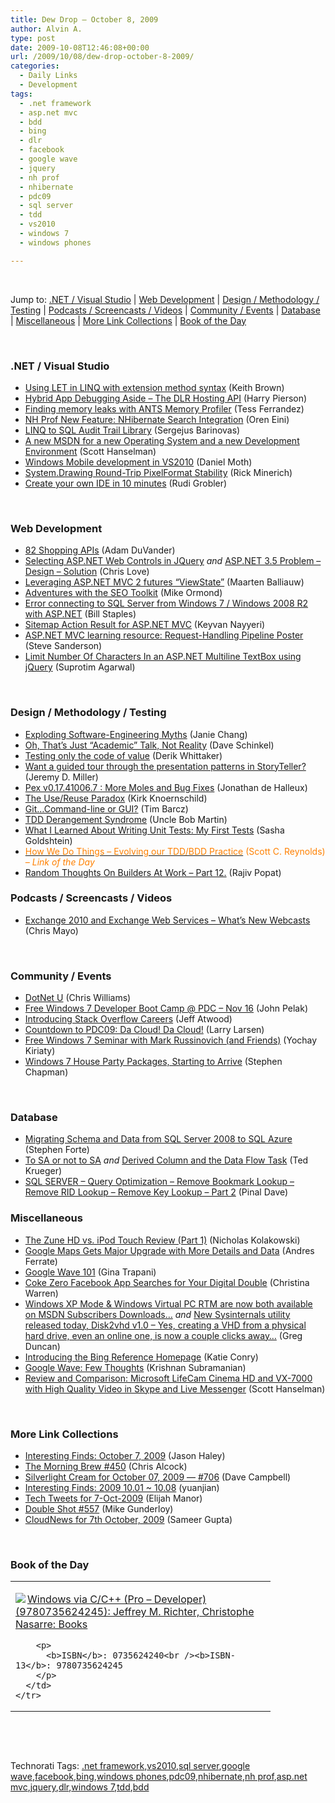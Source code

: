 ```yaml
---
title: Dew Drop – October 8, 2009
author: Alvin A.
type: post
date: 2009-10-08T12:46:08+00:00
url: /2009/10/08/dew-drop-october-8-2009/
categories:
  - Daily Links
  - Development
tags:
  - .net framework
  - asp.net mvc
  - bdd
  - bing
  - dlr
  - facebook
  - google wave
  - jquery
  - nh prof
  - nhibernate
  - pdc09
  - sql server
  - tdd
  - vs2010
  - windows 7
  - windows phones

---
```

&#160;

Jump to: [.NET / Visual Studio][1] | [Web Development][2] | [Design / Methodology / Testing][3] | [Podcasts / Screencasts / Videos][4] | [Community / Events][5] | [Database][6] | [Miscellaneous][7] | [More Link Collections][8] | [Book of the Day][9] 

&#160;

### <a name="dotnet"></a>.NET / Visual Studio

  * [Using LET in LINQ with extension method syntax][10] (Keith Brown)
  * [Hybrid App Debugging Aside &#8211; The DLR Hosting API][11] (Harry Pierson)
  * [Finding memory leaks with ANTS Memory Profiler][12] (Tess Ferrandez)
  * [NH Prof New Feature: NHibernate Search Integration][13] (Oren Eini)
  * [LINQ to SQL Audit Trail Library][14] (Sergejus Barinovas)
  * [A new MSDN for a new Operating System and a new Development Environment][15] (Scott Hanselman)
  * [Windows Mobile development in VS2010][16] (Daniel Moth)
  * [System.Drawing Round-Trip PixelFormat Stability][17] (Rick Minerich)
  * [Create your own IDE in 10 minutes][18] (Rudi Grobler)

&#160;

### <a name="web"></a>Web Development

  * [82 Shopping APIs][19] (Adam DuVander)
  * [Selecting ASP.NET Web Controls in JQuery][20] _and_&#160;[ASP.NET 3.5 Problem – Design &#8211; Solution][21] (Chris Love)
  * [Leveraging ASP.NET MVC 2 futures “ViewState”][22] (Maarten Balliauw)
  * [Adventures with the SEO Toolkit][23] (Mike Ormond)
  * [Error connecting to SQL Server from Windows 7 / Windows 2008 R2 with ASP.NET][24] (Bill Staples)
  * [Sitemap Action Result for ASP.NET MVC][25] (Keyvan Nayyeri)
  * [ASP.NET MVC learning resource: Request-Handling Pipeline Poster][26] (Steve Sanderson)
  * [Limit Number Of Characters In an ASP.NET Multiline TextBox using jQuery][27] (Suprotim Agarwal)

&#160;

### <a name="design"></a>Design / Methodology / Testing

  * [Exploding Software-Engineering Myths][28] (Janie Chang)
  * [Oh, That’s Just “Academic” Talk, Not Reality][29] (Dave Schinkel)
  * [Testing only the code of value][30] (Derik Whittaker)
  * [Want a guided tour through the presentation patterns in StoryTeller?][31] (Jeremy D. Miller)
  * [Pex v0.17.41006.7 : More Moles and Bug Fixes][32] (Jonathan de Halleux)
  * [The Use/Reuse Paradox][33] (Kirk Knoernschild)
  * [Git…Command-line or GUI?][34] (Tim Barcz)
  * [TDD Derangement Syndrome][35] (Uncle Bob Martin)
  * [What I Learned About Writing Unit Tests: My First Tests][36] (Sasha Goldshtein)
  * [<font color="#ff8000">How We Do Things &#8211; Evolving our TDD/BDD Practice</font>][37] <font color="#ff8000">(Scott C. Reynolds) <em>– Link of the Day</em></font>
  * [Random Thoughts On Builders At Work &#8211; Part 12.][38] (Rajiv Popat)

<a name="silverlight"></a>

### <a name="podcasts"></a>Podcasts / Screencasts / Videos

  * [Exchange 2010 and Exchange Web Services &#8211; What’s New Webcasts][39] (Chris Mayo)

&#160;

### <a name="events"></a>Community / Events

  * [DotNet U][40] (Chris Williams)
  * [Free Windows 7 Developer Boot Camp @ PDC – Nov 16][41] (John Pelak)
  * [Introducing Stack Overflow Careers][42] (Jeff Atwood)
  * [Countdown to PDC09: Da Cloud! Da Cloud!][43] (Larry Larsen)
  * [Free Windows 7 Seminar with Mark Russinovich (and Friends)][44] (Yochay Kiriaty)
  * [Windows 7 House Party Packages, Starting to Arrive][45] (Stephen Chapman)

&#160;

### <a name="db"></a>Database

  * [Migrating Schema and Data from SQL Server 2008 to SQL Azure][46] (Stephen Forte)
  * [To SA or not to SA][47] _and_&#160;[Derived Column and the Data Flow Task][48] (Ted Krueger)
  * [SQL SERVER – Query Optimization – Remove Bookmark Lookup – Remove RID Lookup – Remove Key Lookup – Part 2][49] (Pinal Dave)

<a name="sp"></a>

### <a name="misc"></a>Miscellaneous

  * [The Zune HD vs. iPod Touch Review (Part 1)][50] (Nicholas Kolakowski)
  * [Google Maps Gets Major Upgrade with More Details and Data][51] (Andres Ferrate)
  * [Google Wave 101][52] (Gina Trapani)
  * [Coke Zero Facebook App Searches for Your Digital Double][53] (Christina Warren)
  * [Windows XP Mode & Windows Virtual PC RTM are now both available on MSDN Subscribers Downloads…][54] _and_&#160;[New Sysinternals utility released today, Disk2vhd v1.0 – Yes, creating a VHD from a physical hard drive, even an online one, is now a couple clicks away…][55] (Greg Duncan)
  * [Introducing the Bing Reference Homepage][56] (Katie Conry)
  * [Google Wave: Few Thoughts][57] (Krishnan Subramanian)
  * [Review and Comparison: Microsoft LifeCam Cinema HD and VX-7000 with High Quality Video in Skype and Live Messenger][58] (Scott Hanselman)

&#160;

### <a name="links"></a>More Link Collections

  * [Interesting Finds: October 7, 2009][59] (Jason Haley)
  * [The Morning Brew #450][60] (Chris Alcock)
  * [Silverlight Cream for October 07, 2009 &#8212; #706][61] (Dave Campbell)
  * [Interesting Finds: 2009 10.01 ~ 10.08][62] (yuanjian)
  * [Tech Tweets for 7-Oct-2009][63] (Elijah Manor)
  * [Double Shot #557][64] (Mike Gunderloy)
  * [CloudNews for 7th October, 2009][65] (Sameer Gupta)

&#160;

### <a name="book"></a>Book of the Day

<div style="padding-bottom: 0px; margin: 0px; padding-left: 0px; padding-right: 0px; display: inline; float: none; padding-top: 0px" id="scid:7dc1bd33-94bd-46fd-a20b-0131235bcd47:5763d475-da66-4e16-992f-859e53aecf92" class="wlWriterSmartContent">
  <table cellspacing="0" cellpadding="2" width="400" border="0" unselectable="on">
    <tr>
      <td valign="top" width="400">
        <p>
          <a title="Windows via C/C++ (Pro - Developer) (9780735624245): Jeffrey M. Richter, Christophe Nasarre: Books" href="http://www.amazon.com/exec/obidos/ASIN/0735624240/alvinashcraft-20"><img data-recalc-dims="1" decoding="async" src="https://i0.wp.com/images.amazon.com/images/P/0735624240.01.MZZZZZZZ.jpg?w=660" border="0" align="left" style="float:left" />Windows via C/C++ (Pro &#8211; Developer) (9780735624245): Jeffrey M. Richter, Christophe Nasarre: Books</a>
        </p>
        
        <p>
          <b>ISBN</b>: 0735624240<br /><b>ISBN-13</b>: 9780735624245
        </p>
      </td>
    </tr>
  </table>
</div>

&#160;

<div style="padding-bottom: 0px; margin: 0px; padding-left: 0px; padding-right: 0px; display: inline; float: none; padding-top: 0px" id="scid:C16BAC14-9A3D-4c50-9394-FBFEF7A93539:a44ad1fc-621c-4d5f-8247-a6cc12e8c08d" class="wlWriterSmartContent">
  <!--dotnetkickit-->
</div>

&#160;

<div style="padding-bottom: 0px; margin: 0px; padding-left: 0px; padding-right: 0px; display: inline; float: none; padding-top: 0px" id="scid:0767317B-992E-4b12-91E0-4F059A8CECA8:7a01d22a-6d99-409e-b08d-09ded069297b" class="wlWriterSmartContent">
  Technorati Tags: <a href="http://technorati.com/tags/.net+framework" rel="tag">.net framework</a>,<a href="http://technorati.com/tags/vs2010" rel="tag">vs2010</a>,<a href="http://technorati.com/tags/sql+server" rel="tag">sql server</a>,<a href="http://technorati.com/tags/google+wave" rel="tag">google wave</a>,<a href="http://technorati.com/tags/facebook" rel="tag">facebook</a>,<a href="http://technorati.com/tags/bing" rel="tag">bing</a>,<a href="http://technorati.com/tags/windows+phones" rel="tag">windows phones</a>,<a href="http://technorati.com/tags/pdc09" rel="tag">pdc09</a>,<a href="http://technorati.com/tags/nhibernate" rel="tag">nhibernate</a>,<a href="http://technorati.com/tags/nh+prof" rel="tag">nh prof</a>,<a href="http://technorati.com/tags/asp.net+mvc" rel="tag">asp.net mvc</a>,<a href="http://technorati.com/tags/jquery" rel="tag">jquery</a>,<a href="http://technorati.com/tags/dlr" rel="tag">dlr</a>,<a href="http://technorati.com/tags/windows+7" rel="tag">windows 7</a>,<a href="http://technorati.com/tags/tdd" rel="tag">tdd</a>,<a href="http://technorati.com/tags/bdd" rel="tag">bdd</a>
</div>

<div class="wlWriterHeaderFooter" style="margin:0px; padding:0px 0px 0px 0px;">
  <p>
    <br /> </div>

 [1]: https://morningdew-bpc6g3a0fgaxdxcu.eastus2-01.azurewebsites.net/#dotnet
 [2]: https://morningdew-bpc6g3a0fgaxdxcu.eastus2-01.azurewebsites.net/#web
 [3]: https://morningdew-bpc6g3a0fgaxdxcu.eastus2-01.azurewebsites.net/#design
 [4]: https://morningdew-bpc6g3a0fgaxdxcu.eastus2-01.azurewebsites.net/#podcasts
 [5]: https://morningdew-bpc6g3a0fgaxdxcu.eastus2-01.azurewebsites.net/#events
 [6]: https://morningdew-bpc6g3a0fgaxdxcu.eastus2-01.azurewebsites.net/#db
 [7]: https://morningdew-bpc6g3a0fgaxdxcu.eastus2-01.azurewebsites.net/#misc
 [8]: https://morningdew-bpc6g3a0fgaxdxcu.eastus2-01.azurewebsites.net/#links
 [9]: https://morningdew-bpc6g3a0fgaxdxcu.eastus2-01.azurewebsites.net/#book
 [10]: http://www.pluralsight.com/community/blogs/keith/archive/2009/10/07/using-let-in-linq-with-extension-method-syntax.aspx
 [11]: http://feedproxy.google.com/~r/Devhawk/~3/B88byMgjtpo/Hybrid+App+Debugging+Aside+The+DLR+Hosting+API.aspx
 [12]: http://blogs.msdn.com/tess/archive/2009/10/07/finding-memory-leaks-with-ants-memory-profiler.aspx
 [13]: http://feedproxy.google.com/~r/AyendeRahien/~3/6olCzEEZMXk/nh-prof-new-feature-nhibernate-search-integration.aspx
 [14]: http://sergejus.com/Blog/LINQ-to-SQL-Audit-Trail-Library
 [15]: http://feedproxy.google.com/~r/ScottHanselman/~3/VwBZxqTbJX0/ANewMSDNForANewOperatingSystemAndANewDevelopmentEnvironment.aspx
 [16]: http://feedproxy.google.com/~r/DanielMoth/~3/iSMs_1dXlro/windows-mobile-development-in-vs2010.html
 [17]: http://www.atalasoft.com/cs/blogs/rickm/archive/2009/10/07/system-drawing-round-trip-pixelformat-stability.aspx
 [18]: http://dotnet.org.za/rudi/archive/2009/10/08/create-your-own-ide-in-10-minutes.aspx
 [19]: http://feedproxy.google.com/~r/ProgrammableWeb/~3/9POQm5lX67E/
 [20]: http://professionalaspnet.com/archive/2009/10/07/Selecting-ASP.NET-Web-Controls-in-JQuery.aspx
 [21]: http://professionalaspnet.com/archive/2009/10/07/ASP.NET-3.5-Problem-_1320_-Design-_2D00_-Solution.aspx
 [22]: http://blog.maartenballiauw.be/post.aspx?id=b60e461a-db3a-4646-98eb-9d3c32fcc493
 [23]: http://feedproxy.google.com/~r/mikeormond/~3/VAVpaoyD1XU/adventures-with-the-seo-toolkit.aspx
 [24]: http://blogs.iis.net/bills/archive/2009/10/07/error-connecting-to-sql-server-from-windows-7-windows-2008-r2-with-asp-net.aspx
 [25]: http://feeds.dzone.com/~r/zones/dotnet/~3/VFSGzU3OMpI/sitemap-action-result-aspnet
 [26]: http://feeds.codeville.net/~r/SteveCodeville/~3/hQ8YgWORtvo/
 [27]: http://feedproxy.google.com/~r/netCurryRecentArticles/~3/PxQK0RyzoyE/ShowArticle.aspx
 [28]: http://research.microsoft.com/en-us/news/features/nagappan-100609.aspx
 [29]: http://feedproxy.google.com/~r/CodeZest/~3/1xztDW_VHf4/oh-thatrsquos-just-ldquoacademicrdquo-talk-not-reality.aspx
 [30]: http://feedproxy.google.com/~r/Devlicious/~3/zZ5sMj8EL7M/testing-only-the-code-of-value.aspx
 [31]: http://codebetter.com/blogs/jeremy.miller/archive/2009/10/07/want-a-guided-tour-through-the-presentation-patterns-in-storyteller.aspx
 [32]: http://feedproxy.google.com/~r/PelisFarm/~3/fe50u1afWx0/PexV017410067MoreMolesAndBugFixes.aspx
 [33]: http://techdistrict.kirkk.com/2009/10/07/the-usereuse-paradox/
 [34]: http://feedproxy.google.com/~r/Devlicious/~3/RYNFs-LkfYM/git-command-line-or-gui.aspx
 [35]: http://blog.objectmentor.com/articles/2009/10/07/tdd-derangement-syndrome
 [36]: http://blogs.microsoft.co.il/blogs/sasha/archive/2009/10/07/what-i-learned-about-writing-unit-tests-my-first-tests.aspx
 [37]: http://feedproxy.google.com/~r/LosTechies/~3/qxHK8kxNask/how-we-do-things-tdd-bdd.aspx
 [38]: http://www.thousandtyone.com/blog/RandomThoughtsOnBuildersAtWorkPart12.aspx
 [39]: http://channel9.msdn.com/posts/cmayo/Exchange-2010-and-Exchange-Web-Services-Whats-New-Webcasts/
 [40]: http://feedproxy.google.com/~r/ChrisGWilliams/~3/dbqSMzH2Y3E/135352.aspx
 [41]: http://blogs.msdn.com/usisvde/archive/2009/10/07/free-windows-7-developer-boot-camp-pdc-nov-16.aspx
 [42]: http://blog.stackoverflow.com/2009/10/introducing-stack-overflow-careers/
 [43]: http://channel9.msdn.com/posts/LarryLarsen/Countdown-to-PDC09-Da-Cloud-Da-Cloud/
 [44]: http://windowsteamblog.com/blogs/developers/archive/2009/10/07/free-windows-7-seminar-with-mark-russinovich-and-friends.aspx
 [45]: http://feedproxy.google.com/~r/msftkitchenfeed/~3/q30HSrsJTzs/windows-7-house-party-packages-starting-to-arrive.html
 [46]: http://feedproxy.google.com/~r/StephenFortesBlog/~3/lRnp5_YelLk/PermaLink,guid,b59690a3-4fdb-4954-8b1b-e4c95bc5b9ad.aspx
 [47]: http://blogs.lessthandot.com/index.php/DataMgmt/DBAdmin/to-sa-or-not-to-sa
 [48]: http://blogs.lessthandot.com/index.php/DataMgmt/DBProgramming/MSSQLServer/derived-column-and-the-data-flow-task
 [49]: http://blog.sqlauthority.com/2009/10/08/sql-server-query-optimization-remove-bookmark-lookup-remove-rid-lookup-remove-key-lookup-part-2/
 [50]: http://feeds.ziffdavisenterprise.com/~r/RSS/MicrosoftWatch/~3/1QnIfdHnuWE/the_zune_hd_vs_ipod_touch_review_part_1.html
 [51]: http://feedproxy.google.com/~r/ProgrammableWeb/~3/Vt0IWDoF4uo/
 [52]: http://feeds.gawker.com/~r/lifehacker/full/~3/kuIWe0RZmrc/google-wave-101
 [53]: http://mashable.com/2009/10/07/coke-zero-facial-profiler/
 [54]: http://coolthingoftheday.blogspot.com/2009/10/windows-xp-mode-windows-virtual-pc-rtm.html
 [55]: http://coolthingoftheday.blogspot.com/2009/10/new-sysinternals-utility-released-today.html
 [56]: http://www.bing.com/community/blogs/search/archive/2009/10/07/introducing-the-bing-reference-homepage.aspx
 [57]: http://feedproxy.google.com/~r/CloudAve/~3/QrbdY--SlNo/google-wave-few-thoughts
 [58]: http://feedproxy.google.com/~r/ScottHanselman/~3/Bha0h4oOUO0/ReviewAndComparisonMicrosoftLifeCamCinemaHDAndVX7000WithHighQualityVideoInSkypeAndLiveMessenger.aspx
 [59]: http://jasonhaley.com/blog/post.aspx?id=6a95cb7e-81cb-44f0-95f7-46b8615805f5
 [60]: http://feedproxy.google.com/~r/ReflectivePerspective/~3/HosfJUU63QQ/
 [61]: http://geekswithblogs.net/WynApseTechnicalMusings/archive/2009/10/07/135358.aspx
 [62]: http://weblogs.asp.net/yuanjian/archive/2009/10/07/interesting-finds-2009-10-01-10-08.aspx
 [63]: http://elijahmanor.com/webdevdotnet/post.aspx?id=fd6fac91-95a7-4c50-b9c4-4a61c109d007
 [64]: http://afreshcup.com/2009/10/08/double-shot-557/
 [65]: http://feedproxy.google.com/~r/CloudAve/~3/kIhDzuu1Jbg/cloudnews-for-7th-october-2009